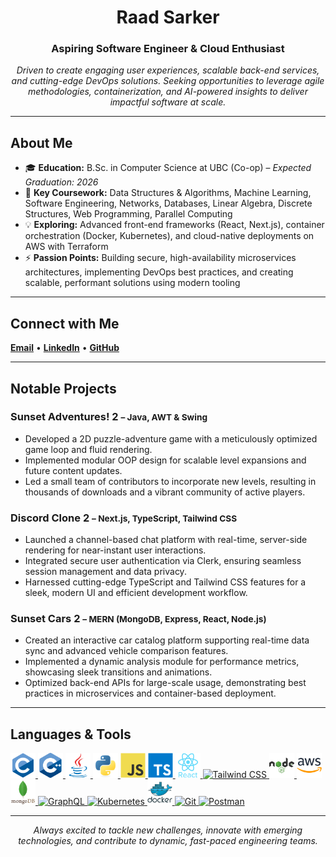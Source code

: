 <h1 align="center">Raad Sarker</h1>
<h3 align="center">Aspiring Software Engineer & Cloud Enthusiast</h3>

<p align="center">
  <em>
    Driven to create engaging user experiences, scalable back-end services, and cutting-edge DevOps solutions. 
    Seeking opportunities to leverage agile methodologies, containerization, and AI-powered insights to deliver impactful software at scale.
  </em>
</p>

---

<h2 align="left">About Me</h2>
<ul>
  <li>🎓 <strong>Education:</strong> B.Sc. in Computer Science at UBC (Co-op) – <em>Expected Graduation: 2026</em></li>
  <li>🏫 <strong>Key Coursework:</strong> Data Structures & Algorithms, Machine Learning, Software Engineering, Networks, Databases, Linear Algebra, Discrete Structures, Web Programming, Parallel Computing</li>
  <li>💡 <strong>Exploring:</strong> Advanced front-end frameworks (React, Next.js), container orchestration (Docker, Kubernetes), and cloud-native deployments on AWS with Terraform</li>
  <li>⚡ <strong>Passion Points:</strong> Building secure, high-availability microservices architectures, implementing DevOps best practices, and creating scalable, performant solutions using modern tooling</li>
</ul>

---

<h2 align="left">Connect with Me</h2>
<p align="left">
  <a href="mailto:raad.sask@gmail.com"><strong>Email</strong></a> •
  <a href="https://www.linkedin.com/in/raad-sarker-37935a286/"><strong>LinkedIn</strong></a> •
  <a href="https://github.com/Raad2004"><strong>GitHub</strong></a>
</p>

---

<h2 align="left">Notable Projects</h2>

<h3>Sunset Adventures! 2 <small>– Java, AWT & Swing</small></h3>
<ul>
  <li>Developed a 2D puzzle-adventure game with a meticulously optimized game loop and fluid rendering.</li>
  <li>Implemented modular OOP design for scalable level expansions and future content updates.</li>
  <li>Led a small team of contributors to incorporate new levels, resulting in thousands of downloads and a vibrant community of active players.</li>
</ul>

<h3>Discord Clone 2 <small>– Next.js, TypeScript, Tailwind CSS</small></h3>
<ul>
  <li>Launched a channel-based chat platform with real-time, server-side rendering for near-instant user interactions.</li>
  <li>Integrated secure user authentication via Clerk, ensuring seamless session management and data privacy.</li>
  <li>Harnessed cutting-edge TypeScript and Tailwind CSS features for a sleek, modern UI and efficient development workflow.</li>
</ul>

<h3>Sunset Cars 2 <small>– MERN (MongoDB, Express, React, Node.js)</small></h3>
<ul>
  <li>Created an interactive car catalog platform supporting real-time data sync and advanced vehicle comparison features.</li>
  <li>Implemented a dynamic analysis module for performance metrics, showcasing sleek transitions and animations.</li>
  <li>Optimized back-end APIs for large-scale usage, demonstrating best practices in microservices and container-based deployment.</li>
</ul>

---

<h2 align="left">Languages & Tools</h2>
<p align="left">
  <!-- Languages -->
  <a href="https://www.cprogramming.com/" target="_blank" rel="noreferrer">
    <img src="https://raw.githubusercontent.com/devicons/devicon/master/icons/c/c-original.svg" alt="C" width="40" height="40"/>
  </a>
  <a href="https://www.cplusplus.com/" target="_blank" rel="noreferrer">
    <img src="https://raw.githubusercontent.com/devicons/devicon/master/icons/cplusplus/cplusplus-original.svg" alt="C++" width="40" height="40"/>
  </a>
  <a href="https://www.java.com" target="_blank" rel="noreferrer">
    <img src="https://raw.githubusercontent.com/devicons/devicon/master/icons/java/java-original.svg" alt="Java" width="40" height="40"/>
  </a>
  <a href="https://www.python.org" target="_blank" rel="noreferrer">
    <img src="https://raw.githubusercontent.com/devicons/devicon/master/icons/python/python-original.svg" alt="Python" width="40" height="40"/>
  </a>
  <a href="https://developer.mozilla.org/en-US/docs/Web/JavaScript" target="_blank" rel="noreferrer">
    <img src="https://raw.githubusercontent.com/devicons/devicon/master/icons/javascript/javascript-original.svg" alt="JavaScript" width="40" height="40"/>
  </a>
  <a href="https://www.typescriptlang.org/" target="_blank" rel="noreferrer">
    <img src="https://raw.githubusercontent.com/devicons/devicon/master/icons/typescript/typescript-original.svg" alt="TypeScript" width="40" height="40"/>
  </a>

  <!-- Front-end -->
  <a href="https://reactjs.org/" target="_blank" rel="noreferrer">
    <img src="https://raw.githubusercontent.com/devicons/devicon/master/icons/react/react-original-wordmark.svg" alt="React" width="40" height="40"/>
  </a>
  <a href="https://tailwindcss.com/" target="_blank" rel="noreferrer">
    <img src="https://www.vectorlogo.zone/logos/tailwindcss/tailwindcss-icon.svg" alt="Tailwind CSS" width="40" height="40"/>
  </a>
  <a href="https://nodejs.org" target="_blank" rel="noreferrer">
    <img src="https://raw.githubusercontent.com/devicons/devicon/master/icons/nodejs/nodejs-original-wordmark.svg" alt="Node.js" width="40" height="40"/>
  </a>

  <!-- Back-end & Cloud -->
  <a href="https://aws.amazon.com" target="_blank" rel="noreferrer">
    <img src="https://raw.githubusercontent.com/devicons/devicon/master/icons/amazonwebservices/amazonwebservices-original-wordmark.svg" alt="AWS" width="40" height="40"/>
  </a>
  <a href="https://www.mongodb.com/" target="_blank" rel="noreferrer">
    <img src="https://raw.githubusercontent.com/devicons/devicon/master/icons/mongodb/mongodb-original-wordmark.svg" alt="MongoDB" width="40" height="40"/>
  </a>
  <a href="https://graphql.org" target="_blank" rel="noreferrer">
    <img src="https://www.vectorlogo.zone/logos/graphql/graphql-icon.svg" alt="GraphQL" width="40" height="40"/>
  </a>
  <a href="https://kubernetes.io" target="_blank" rel="noreferrer">
    <img src="https://www.vectorlogo.zone/logos/kubernetes/kubernetes-icon.svg" alt="Kubernetes" width="40" height="40"/>
  </a>
  <a href="https://www.docker.com/" target="_blank" rel="noreferrer">
    <img src="https://raw.githubusercontent.com/devicons/devicon/master/icons/docker/docker-original-wordmark.svg" alt="Docker" width="40" height="40"/>
  </a>

  <!-- Other Tools -->
  <a href="https://git-scm.com/" target="_blank" rel="noreferrer">
    <img src="https://www.vectorlogo.zone/logos/git-scm/git-scm-icon.svg" alt="Git" width="40" height="40"/>
  </a>
  <a href="https://postman.com" target="_blank" rel="noreferrer">
    <img src="https://www.vectorlogo.zone/logos/getpostman/getpostman-icon.svg" alt="Postman" width="40" height="40"/>
  </a>
</p>

---

<p align="center">
  <em>
    Always excited to tackle new challenges, innovate with emerging technologies, 
    and contribute to dynamic, fast-paced engineering teams.
  </em>
</p>
